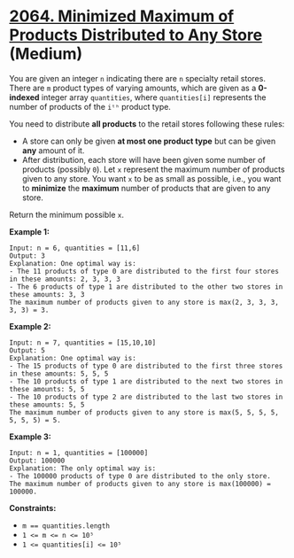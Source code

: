 # [2064. Minimized Maximum of Products Distributed to Any Store][link] (Medium)

[link]: https://leetcode.com/problems/minimized-maximum-of-products-distributed-to-any-store/

You are given an integer `n` indicating there are `n` specialty retail stores. There are `m` product
types of varying amounts, which are given as a **0-indexed** integer array `quantities`, where
`quantities[i]` represents the number of products of the `iᵗʰ` product type.

You need to distribute **all products** to the retail stores following these rules:

- A store can only be given **at most one product type** but can be given **any** amount of it.
- After distribution, each store will have been given some number of products (possibly `0`). Let `x`
represent the maximum number of products given to any store. You want `x` to be as small as
possible, i.e., you want to **minimize** the **maximum** number of products that are given to any
store.

Return the minimum possible `x`.

**Example 1:**

```
Input: n = 6, quantities = [11,6]
Output: 3
Explanation: One optimal way is:
- The 11 products of type 0 are distributed to the first four stores in these amounts: 2, 3, 3, 3
- The 6 products of type 1 are distributed to the other two stores in these amounts: 3, 3
The maximum number of products given to any store is max(2, 3, 3, 3, 3, 3) = 3.
```

**Example 2:**

```
Input: n = 7, quantities = [15,10,10]
Output: 5
Explanation: One optimal way is:
- The 15 products of type 0 are distributed to the first three stores in these amounts: 5, 5, 5
- The 10 products of type 1 are distributed to the next two stores in these amounts: 5, 5
- The 10 products of type 2 are distributed to the last two stores in these amounts: 5, 5
The maximum number of products given to any store is max(5, 5, 5, 5, 5, 5, 5) = 5.
```

**Example 3:**

```
Input: n = 1, quantities = [100000]
Output: 100000
Explanation: The only optimal way is:
- The 100000 products of type 0 are distributed to the only store.
The maximum number of products given to any store is max(100000) = 100000.
```

**Constraints:**

- `m == quantities.length`
- `1 <= m <= n <= 10⁵`
- `1 <= quantities[i] <= 10⁵`
